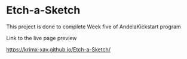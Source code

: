 # Etch-a-Sketch

This project is done to complete
Week five of AndelaKickstart program

Link to the live page preview

https://krimx-xav.github.io/Etch-a-Sketch/

